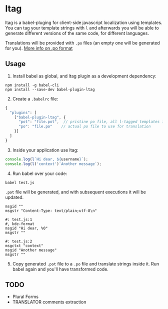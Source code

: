 # ltag
ltag is a babel-pluging for client-side javascript localization using templates.
You can tag your template strings with `l` and afterwards you will be able to generate different versions of the same code, for different languages.

Translations will be provided with `.po` files (an empty one will be generated for you).
[More info on .po format](http://pology.nedohodnik.net/doc/user/en_US/ch-poformat.html)

## Usage
1. Install babel as global, and ltag plugin as a development dependency:
```
npm install -g babel-cli
npm install --save-dev babel-plugin-ltag
```

2. Create a `.babelrc` file:
```javascript
{
  "plugins": [
    ["babel-plugin-ltag", {
      "pot": "file.pot",  // pristine po file, all l-tagged templates inside source are written here
      "po": "file.po"    // actual po file to use for translation
    }]
  ]
}
```

3. Inside your application use ltag:
```javascript
console.log(l`Hi dear, ${username}`);
console.log(l('context')`Another message`);
```

4. Run babel over your code:
```
babel test.js
```
`.pot` file will be generated, and with subsequent executions it will be updated.

```po
msgid ""
msgstr "Content-Type: text/plain;utf-8\n"

#: test.js:1
#, kde-format
msgid "Hi dear, %0"
msgstr ""

#: test.js:2
msgctxt "context"
msgid "Another message"
msgstr ""
```

5. Copy generated `.pot` file to a `.po` file and translate strings inside it. Run babel again and you'll have transformed code.

## TODO
* Plural Forms 
* TRANSLATOR comments extraction

